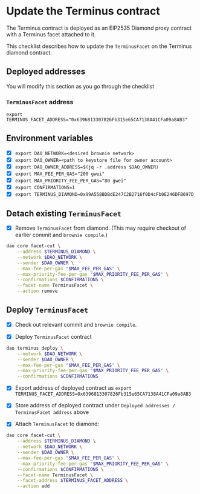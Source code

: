 # Update the Terminus contract

The Terminus contract is deployed as an EIP2535 Diamond proxy contract with a Terminus facet attached to it.

This checklist describes how to update the `TerminusFacet` on the Terminus diamond contract.

## Deployed addresses

You will modify this section as you go through the checklist

### `TerminusFacet` address

```
export TERMINUS_FACET_ADDRESS="0x6396813307826Fb315e65CA7138A41CFa09a8AB3"
```

## Environment variables

- [x] `export DAO_NETWORK=<desired brownie network>`
- [x] `export DAO_OWNER=<path to keystore file for owner account>`
- [x] `export DAO_OWNER_ADDRESS=$(jq -r .address $DAO_OWNER)`
- [x] `export MAX_FEE_PER_GAS="200 gwei"`
- [x] `export MAX_PRIORITY_FEE_PER_GAS="80 gwei"`
- [x] `export CONFIRMATIONS=1`
- [x] `export TERMINUS_DIAMOND=0x99A558BDBdE247C2B2716f0D4cFb0E246DFB697D`

## Detach existing `TerminusFacet`

- [x] Remove `TerminusFacet` from diamond. (This may require checkout of earlier commit and `brownie compile`.)

```bash
dao core facet-cut \
    --address $TERMINUS_DIAMOND \
    --network $DAO_NETWORK \
    --sender $DAO_OWNER \
    --max-fee-per-gas "$MAX_FEE_PER_GAS" \
    --max-priority-fee-per-gas "$MAX_PRIORITY_FEE_PER_GAS" \
    --confirmations $CONFIRMATIONS \
    --facet-name TerminusFacet \
    --action remove
```


## Deploy `TerminusFacet`

- [x] Check out relevant commit and `brownie compile`.

- [x] Deploy `TerminusFacet` contract

```bash
dao terminus deploy \
    --network $DAO_NETWORK \
    --sender $DAO_OWNER \
    --max-fee-per-gas "$MAX_FEE_PER_GAS" \
    --max-priority-fee-per-gas "$MAX_PRIORITY_FEE_PER_GAS" \
    --confirmations $CONFIRMATIONS
```

- [x] Export address of deployed contract as `export TERMINUS_FACET_ADDRESS=0x6396813307826Fb315e65CA7138A41CFa09a8AB3`

- [x] Store address of deployed contract under `Deployed addresses / TerminusFacet address` above

- [x] Attach `TerminusFacet` to diamond:

```bash
dao core facet-cut \
    --address $TERMINUS_DIAMOND \
    --network $DAO_NETWORK \
    --sender $DAO_OWNER \
    --max-fee-per-gas "$MAX_FEE_PER_GAS" \
    --max-priority-fee-per-gas "$MAX_PRIORITY_FEE_PER_GAS" \
    --confirmations $CONFIRMATIONS \
    --facet-name TerminusFacet \
    --facet-address $TERMINUS_FACET_ADDRESS \
    --action add
```
